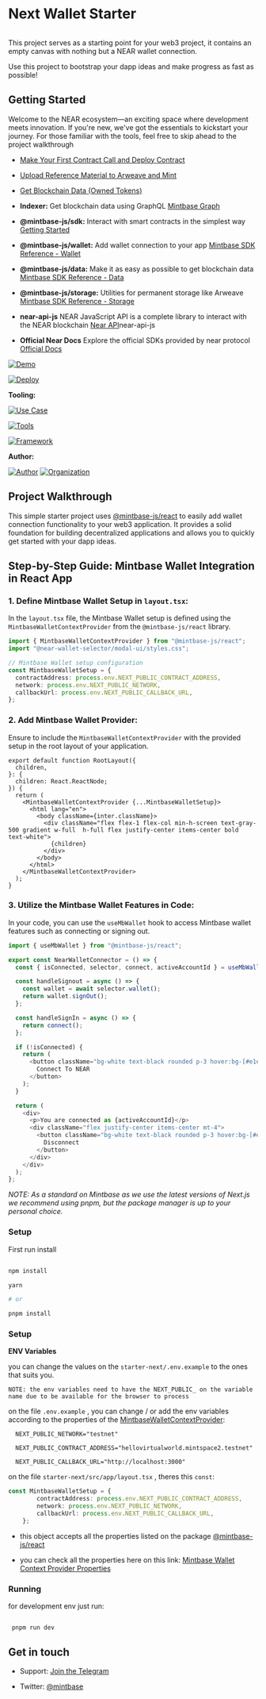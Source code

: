 
# Next Wallet Starter

<img  src="https://i.imgur.com/bHpvyk6.png"  alt="cover_image"  width="0"  />

This project serves as a starting point for your web3 project, it contains an empty canvas with nothing but a NEAR wallet connection.

Use this project to bootstrap your dapp ideas and make progress as fast as possible!

## Getting Started

Welcome to the NEAR ecosystem—an exciting space where development meets innovation. If you're new, we've got the essentials to kickstart your journey. For those familiar with the tools, feel free to skip ahead to the project walkthrough


- [Make Your First Contract Call and Deploy Contract](https://docs.mintbase.xyz/dev/getting-started/make-your-first-contract-call-deploycontract)
- [Upload Reference Material to Arweave and Mint](https://docs.mintbase.xyz/dev/getting-started/upload-reference-material-to-arweave-and-mint)
- [Get Blockchain Data (Owned Tokens)](https://docs.mintbase.xyz/dev/getting-started/get-blockchain-data-ownedtokens)

- **Indexer:** Get blockchain data using GraphQL [Mintbase Graph](https://docs.mintbase.xyz/dev/mintbase-graph)
- **@mintbase-js/sdk:** Interact with smart contracts in the simplest way [Getting Started](https://docs.mintbase.xyz/dev/getting-started)
- **@mintbase-js/wallet:** Add wallet connection to your app [Mintbase SDK Reference - Wallet](https://docs.mintbase.xyz/dev/mintbase-sdk-ref/wallet)
- **@mintbase-js/data:** Make it as easy as possible to get blockchain data [Mintbase SDK Reference - Data](https://docs.mintbase.xyz/dev/mintbase-sdk-ref/data)
- **@mintbase-js/storage:** Utilities for permanent storage like Arweave [Mintbase SDK Reference - Storage](https://docs.mintbase.xyz/dev/mintbase-sdk-ref/storage)

- **near-api-js** NEAR JavaScript API is a complete library to interact with the NEAR blockchain [Near API](https://github.com/near/)near-api-js
- **Official Near Docs** Explore the official SDKs provided by near protocol [Official Docs](https://docs.near.org/)


[![Demo](https://img.shields.io/badge/Demo-Visit%20Demo-brightgreen)](https://starter.mintbase.xyz)

[![Deploy](https://img.shields.io/badge/Deploy-on%20Vercel-blue)](https://vercel.com/new/clone?repository-url=https%3A%2F%2Fgithub.com%2FMintbase%2Ftemplates%2Ftree%2Fmain%2Fstarter)



**Tooling:**



[![Use Case](https://img.shields.io/badge/Use%20Case-Utilities-blue)](#)

[![Tools](https://img.shields.io/badge/Tools-@mintbase.js/react%2CArweave%2CMintbase%20Wallet-blue)](#)

[![Framework](https://img.shields.io/badge/Framework-Next.js%2014-blue)](#)



**Author:**



[![Author](https://img.shields.io/twitter/follow/rubenmarcus_dev?style=social&logo=twitter)](https://twitter.com/rubenmarcus_dev) [![Organization](https://img.shields.io/badge/Mintbase-blue)](https://www.mintbase.xyz)



## Project Walkthrough

This simple starter project uses [@mintbase-js/react](https://github.com/Mintbase/mintbase-js/tree/beta/packages/react) to easily add wallet connection functionality to your web3 application. It provides a solid foundation for building decentralized applications and allows you to quickly get started with your dapp ideas.

## Step-by-Step Guide: Mintbase Wallet Integration in React App

### 1. Define Mintbase Wallet Setup in `layout.tsx`:

In the `layout.tsx` file, the Mintbase Wallet setup is defined using the `MintbaseWalletContextProvider` from the `@mintbase-js/react` library.

```ts
import { MintbaseWalletContextProvider } from "@mintbase-js/react";
import "@near-wallet-selector/modal-ui/styles.css";

// Mintbase Wallet setup configuration
const MintbaseWalletSetup = {
  contractAddress: process.env.NEXT_PUBLIC_CONTRACT_ADDRESS,
  network: process.env.NEXT_PUBLIC_NETWORK,
  callbackUrl: process.env.NEXT_PUBLIC_CALLBACK_URL,
};
```

### 2. Add Mintbase Wallet Provider:

Ensure to include the `MintbaseWalletContextProvider` with the provided setup in the root layout of your application.

```tsx
export default function RootLayout({
  children,
}: {
  children: React.ReactNode;
}) {
  return (
    <MintbaseWalletContextProvider {...MintbaseWalletSetup}>
      <html lang="en">
        <body className={inter.className}>
          <div className="flex flex-1 flex-col min-h-screen text-gray-500 gradient w-full  h-full flex justify-center items-center bold text-white">
            {children}
          </div>
        </body>
      </html>
    </MintbaseWalletContextProvider>
  );
}

``````

### 3. Utilize the Mintbase Wallet Features in Code:

In your code, you can use the `useMbWallet` hook to access Mintbase wallet features such as connecting or signing out.

```ts
import { useMbWallet } from "@mintbase-js/react";

export const NearWalletConnector = () => {
  const { isConnected, selector, connect, activeAccountId } = useMbWallet();

  const handleSignout = async () => {
    const wallet = await selector.wallet();
    return wallet.signOut();
  };

  const handleSignIn = async () => {
    return connect();
  };

  if (!isConnected) {
    return (
      <button className="bg-white text-black rounded p-3 hover:bg-[#e1e1e1]" onClick={handleSignIn}>
        Connect To NEAR
      </button>
    );
  }

  return (
    <div>
      <p>You are connected as {activeAccountId}</p>
      <div className="flex justify-center items-center mt-4">
        <button className="bg-white text-black rounded p-3 hover:bg-[#e1e1e1]" onClick={handleSignout}>
          Disconnect
        </button>
      </div>
    </div>
  );
};
```

*NOTE: As a standard on Mintbase as we use the latest versions of Next.js we recommend using pnpm, but the package manager is up to your personal choice.*



### Setup



First run install

```bash

npm install

yarn

# or

pnpm install

```


### Setup


**ENV Variables**


you can change the values on the `starter-next/.env.example` to the ones that suits you.


`NOTE: the env variables need to have the NEXT_PUBLIC_ on the variable name due to be available for the browser to process`

on the file `.env.example` , you can change / or add the env variables according to the properties of the [MintbaseWalletContextProvider](https://github.com/Mintbase/mintbase-js/tree/beta/packages/react#properties):

  ```
	NEXT_PUBLIC_NETWORK="testnet"

	NEXT_PUBLIC_CONTRACT_ADDRESS="hellovirtualworld.mintspace2.testnet"

	NEXT_PUBLIC_CALLBACK_URL="http://localhost:3000"
  ```

on the file `starter-next/src/app/layout.tsx` , theres this `const`:


```typescript
const MintbaseWalletSetup = {
		contractAddress: process.env.NEXT_PUBLIC_CONTRACT_ADDRESS,
		network: process.env.NEXT_PUBLIC_NETWORK,
		callbackUrl: process.env.NEXT_PUBLIC_CALLBACK_URL,
	};
```

- this object accepts all the properties listed on the package [@mintbase-js/react](https://github.com/Mintbase/mintbase-js/tree/beta/packages/react)


- you can check all the properties here on this link: [Mintbase Wallet Context Provider Properties](https://github.com/Mintbase/mintbase-js/tree/beta/packages/react#properties)



### Running


for development env just run:

```

 pnpm run dev

```



## Get in touch

- Support: [Join the Telegram](https://tg.me/mintdev)

- Twitter: [@mintbase](https://twitter.com/mintbase)



<img  src="https://i.imgur.com/nP4DQai.png"  alt="detail_image"  width="0"  />